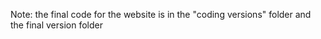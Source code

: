 Note: the final code for the website is in the "coding versions" folder and the final version folder
